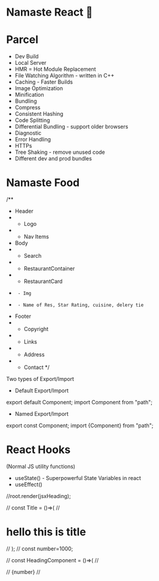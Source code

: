 # Namaste React 🚀


# Parcel
- Dev Build
- Local Server
- HMR = Hot Module Replacement
- File Watching Algorithm - written in C++
- Caching - Faster Builds
- Image Optimization
- Minification
- Bundling
- Compress
- Consistent Hashing
- Code Splitting
- Differential Bundling - support older browsers
- Diagnostic
- Error Handling
- HTTPs
- Tree Shaking - remove unused code
- Different dev and prod bundles



# Namaste Food


/**
 * Header
 *  - Logo
 *  - Nav Items
 * Body
 *  - Search
 *  - RestaurantContainer
 *    - RestaurantCard
 *      - Img
 *      - Name of Res, Star Rating, cuisine, delery tie
 * Footer
 *  - Copyright
 *  - Links
 *  - Address
 *  - Contact
 */



 Two types of Export/Import


- Default Export/Import

export default Component;
import Component from "path";


- Named Export/Import

export const Component;
import {Component} from "path";


# React Hooks
 (Normal JS utility functions)
- useState() - Superpowerful State Variables in react
- useEffect()

//root.render(jsxHeading);

// const Title = ()=>(
//     <h1>hello this is title </h1>
// );
// const number=1000;

// const HeadingComponent = ()=>(
//     <div id="container">
//         {number}
//     <Title />
//      <h1>hello react functional component</h1>
//      </div>
// );

// const perent = React.createElement("div", { id: "perent",key: "child1"  }, [//this is create like a object like a element
//   React.createElement("div", { id: "child1" }, [
//     React.createElement("h1", {}, "this is my REACT.js 🚀"),
//     React.createElement("h2", {}, "i am a h2 tag"),
//   ]),
//   React.createElement("div", { id: "child2",key: "child2"  }, [
//     React.createElement("h1", {}, "i am a h1 tag"),
//     React.createElement("h2", {}, "i am a h2 tag"),
//   ]),
// ]);

/*
jsx code
 const jsxHeading=<h1 id="heading">Hello react 🚀🚀</h1>;
console.log(jsxHeading);
*/
// const heading = React.createElement(
//   "h1",
//   { id: "heading" },
//   "Hello from React!"
 );
root.render(perent);


two types of export and import 

1.default 

export default component;
import Body from "path";

2.named export import

export const component;
import {component } from "path";


*** hooks **

Normal js utility funstion 
-->useState() = use to generate superpower  variables in react
-->useEffect()


** API
useEffect(()=>{
    fetchData();
},[]);
const fetchData = async()=>{    //fetch data from the API
  const data = await fetch(
    "https://www.swiggy.com/collections/83639?collection_id=83639&search_context=biryani&tags=layout_CCS_Biryani&type=rcv2"
  );
  const json = await data.json();
  console.log(json);
};


#git upload data 

git branch -M main
git push -u origin main

#for start server 

npm run start 